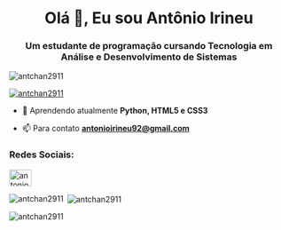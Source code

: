 <h1 align="center">Olá 👋, Eu sou Antônio Irineu</h1>
<h3 align="center">Um estudante de programação cursando Tecnologia em Análise e Desenvolvimento de Sistemas</h3>

<p align="left"> <img src="https://komarev.com/ghpvc/?username=antchan2911&label=Profile%20views&color=0e75b6&style=flat" alt="antchan2911" /> </p>

<p align="left"> <a href="https://github.com/ryo-ma/github-profile-trophy"><img src="https://github-profile-trophy.vercel.app/?username=antchan2911" alt="antchan2911" /></a> </p>

- 🌱 Aprendendo atualmente **Python, HTML5 e CSS3**

- 📫 Para contato **antonioirineu92@gmail.com**

<h3 align="left">Redes Sociais:</h3>
<p align="left">
<a href="https://instagram.com/antonioirfilho" target="blank"><img align="center" src="https://raw.githubusercontent.com/rahuldkjain/github-profile-readme-generator/master/src/images/icons/Social/instagram.svg" alt="antonioirfilho" height="30" width="40" /></a>
</p>

<p><img align="left" src="https://github-readme-stats.vercel.app/api/top-langs?username=antchan2911&show_icons=true&locale=en&layout=compact" alt="antchan2911" /></p>

<p>&nbsp;<img align="center" src="https://github-readme-stats.vercel.app/api?username=antchan2911&show_icons=true&locale=en" alt="antchan2911" /></p>

<p><img align="center" src="https://github-readme-streak-stats.herokuapp.com/?user=antchan2911&" alt="antchan2911" /></p>
